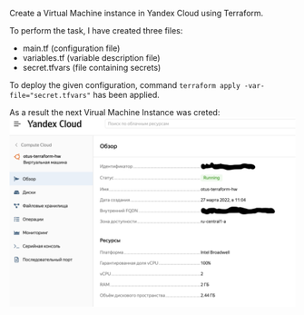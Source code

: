 Create a Virtual Machine instance in Yandex Cloud using Terraform.

To perform the task, I have created three files:

- main.tf (configuration file)
- variables.tf (variable description file)
- secret.tfvars (file containing secrets)

To deploy the given configuration, command  `terraform apply -var-file="secret.tfvars"` has been applied.

As a result the next Virual Machine Instance was creted:
![alt text](vm_screen.png)